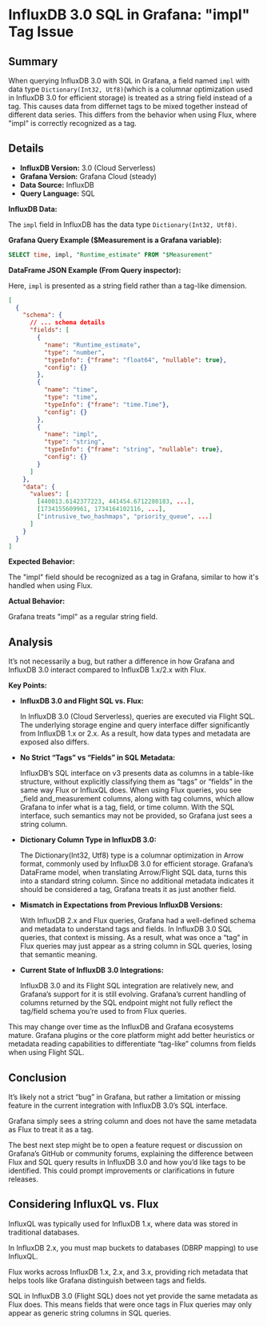 # InfluxDB 3.0 SQL in Grafana: "impl" Tag Issue

## Summary

When querying InfluxDB 3.0 with SQL in Grafana, a field named `impl` with data type `Dictionary(Int32, Utf8)`(which is a columnar optimization used in InfluxDB 3.0 for efficient storage) is treated as a string field instead of a tag. This causes data from differnet tags to be mixed together instead of different data series.
This differs from the behavior when using Flux, where "impl" is correctly recognized as a tag.

## Details

* **InfluxDB Version:** 3.0 (Cloud Serverless)
* **Grafana Version:** Grafana Cloud (steady)
* **Data Source:** InfluxDB
* **Query Language:** SQL

**InfluxDB Data:**

The `impl` field in InfluxDB has the data type `Dictionary(Int32, Utf8)`.

**Grafana Query Example ($Measurement is a Grafana variable):**

```sql
SELECT time, impl, "Runtime_estimate" FROM "$Measurement"
```

**DataFrame JSON Example (From Query inspector):**

Here, `impl` is presented as a string field rather than a tag-like dimension.

```json
[
  {
    "schema": {
      // ... schema details
      "fields": [
        {
          "name": "Runtime_estimate",
          "type": "number",
          "typeInfo": {"frame": "float64", "nullable": true},
          "config": {}
        },
        {
          "name": "time",
          "type": "time",
          "typeInfo": {"frame": "time.Time"},
          "config": {}
        },
        {
          "name": "impl",
          "type": "string",
          "typeInfo": {"frame": "string", "nullable": true},
          "config": {}
        }
      ]
    },
    "data": {
      "values": [
        [440013.6142377223, 441454.6712280183, ...],
        [1734155609961, 1734164102116, ...],
        ["intrusive_two_hashmaps", "priority_queue", ...]
      ]
    }
  }
]
```

**Expected Behavior:**

The "impl" field should be recognized as a tag in Grafana, similar to how it's handled when using Flux.

**Actual Behavior:**

Grafana treats "impl" as a regular string field.

## Analysis

It’s not necessarily a bug, but rather a difference in how Grafana and InfluxDB 3.0 interact compared to InfluxDB 1.x/2.x with Flux.

**Key Points:**

* **InfluxDB 3.0 and Flight SQL vs. Flux:**

  In InfluxDB 3.0 (Cloud Serverless), queries are executed via Flight SQL. The underlying storage engine and query interface differ significantly from InfluxDB 1.x or 2.x. As a result, how data types and metadata are exposed also differs.

* **No Strict “Tags” vs “Fields” in SQL Metadata:**

  InfluxDB’s SQL interface on v3 presents data as columns in a table-like structure, without explicitly classifying them as “tags” or “fields” in the same way Flux or InfluxQL does. When using Flux queries, you see _field and_measurement columns, along with tag columns, which allow Grafana to infer what is a tag, field, or time column. With the SQL interface, such semantics may not be provided, so Grafana just sees a string column.

* **Dictionary Column Type in InfluxDB 3.0:**

  The Dictionary(Int32, Utf8) type is a columnar optimization in Arrow format, commonly used by InfluxDB 3.0 for efficient storage. Grafana’s DataFrame model, when translating Arrow/Flight SQL data, turns this into a standard string column. Since no additional metadata indicates it should be considered a tag, Grafana treats it as just another field.

* **Mismatch in Expectations from Previous InfluxDB Versions:**

  With InfluxDB 2.x and Flux queries, Grafana had a well-defined schema and metadata to understand tags and fields. In InfluxDB 3.0 SQL queries, that context is missing. As a result, what was once a “tag” in Flux queries may just appear as a string column in SQL queries, losing that semantic meaning.

* **Current State of InfluxDB 3.0 Integrations:**

  InfluxDB 3.0 and its Flight SQL integration are relatively new, and Grafana’s support for it is still evolving. Grafana’s current handling of columns returned by the SQL endpoint might not fully reflect the tag/field schema you’re used to from Flux queries.

This may change over time as the InfluxDB and Grafana ecosystems mature. Grafana plugins or the core platform might add better heuristics or metadata reading capabilities to differentiate “tag-like” columns from fields when using Flight SQL.

## Conclusion

It’s likely not a strict “bug” in Grafana, but rather a limitation or missing feature in the current integration with InfluxDB 3.0’s SQL interface.

Grafana simply sees a string column and does not have the same metadata as Flux to treat it as a tag.

The best next step might be to open a feature request or discussion on Grafana’s GitHub or community forums, explaining the difference between Flux and SQL query results in InfluxDB 3.0 and how you’d like tags to be identified. This could prompt improvements or clarifications in future releases.

## Considering InfluxQL vs. Flux

  InfluxQL was typically used for InfluxDB 1.x, where data was stored in traditional databases.

  In InfluxDB 2.x, you must map buckets to databases (DBRP mapping) to use InfluxQL.

  Flux works across InfluxDB 1.x, 2.x, and 3.x, providing rich metadata that helps tools like Grafana distinguish between tags and fields.

  SQL in InfluxDB 3.0 (Flight SQL) does not yet provide the same metadata as Flux does. This means fields that were once tags in Flux queries may only appear as generic string columns in SQL queries.
